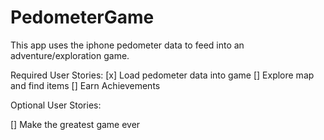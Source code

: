 # PedometerGame

This app uses the iphone pedometer data to feed into an adventure/exploration game.

Required User Stories:
  [x] Load pedometer data into game
  [] Explore map and find items
  [] Earn Achievements

Optional User Stories:

  [] Make the greatest game ever

  
